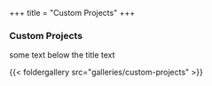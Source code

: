 +++
title = "Custom Projects"
+++

### Custom Projects

some text below the title text 


{{< foldergallery src="galleries/custom-projects" >}}